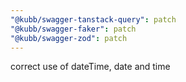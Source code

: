 ```yaml
---
"@kubb/swagger-tanstack-query": patch
"@kubb/swagger-faker": patch
"@kubb/swagger-zod": patch
---
```


correct use of dateTime, date and time
